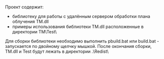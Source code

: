 ﻿Проект содержит:
- библиотеку для работы с удалённым сервером обработки плана облучения TM.dll
- примеры использования библиотеки TM.dll расположенные в директории TM\Test\

Для сборки библиотеки необходимо выполнить pbuild.bat или build.bat - запускается по двойному щелчку мышкой.
После окончания сборки, TM.dll и Test будут лежать в директории .\Redist\
 
